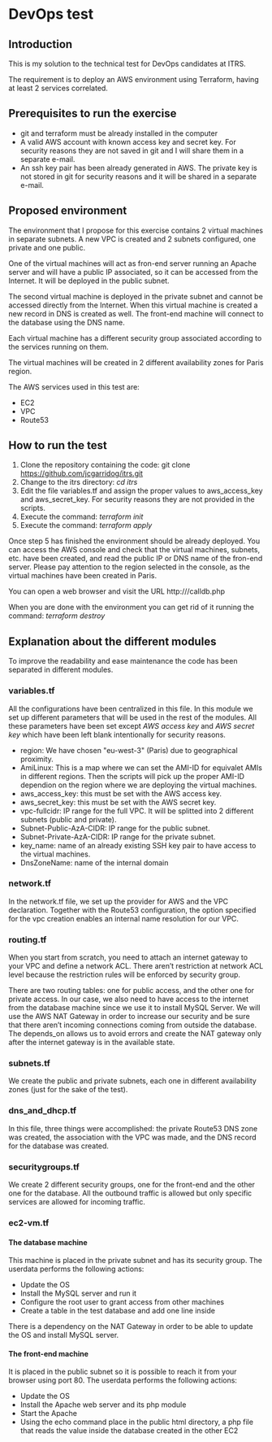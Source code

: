 # DevOps test

## Introduction

This is my solution to the technical test for DevOps candidates at ITRS.

The requirement is to deploy an AWS environment using Terraform, having at least 2 services correlated.

## Prerequisites to run the exercise

* git and terraform must be already installed in the computer
* A valid AWS account with known access key and secret key. For security reasons they are not saved in git and I will share them in a separate e-mail.
* An ssh key pair has been already generated in AWS. The private key is not stored in git for security reasons and it will be shared in a separate e-mail.

## Proposed environment

The environment that I propose for this exercise contains 2 virtual machines in separate subnets. A new VPC is created and 2 subnets configured, one private and one public.

One of the virtual machines will act as fron-end server running an Apache server and will have a public IP associated, so it can be accessed from the Internet. It will be deployed in the public subnet.

The second virtual machine is deployed in the private subnet and cannot be accessed directly from the Internet. When this virtual machine is created a new record in DNS is created as well. The front-end machine will connect to the database using the DNS name.

Each virtual machine has a different security group associated according to the services running on them.

The virtual machines will be created in 2 different availability zones for Paris region.

The AWS services used in this test are:

* EC2
* VPC
* Route53

## How to run the test

1. Clone the repository containing the code: git clone https://github.com/jcgarridog/itrs.git
2. Change to the itrs directory: *cd itrs*
3. Edit the file variables.tf and assign the proper values to aws_access_key and aws_secret_key. For security reasons they are not provided in the scripts.
4. Execute the command: *terraform init*
5. Execute the command: *terraform apply*

Once step 5 has finished the environment should be already deployed. You can access the AWS console and check that the virtual machines, subnets, etc. have been created, and read the public IP or DNS name of the fron-end server. Please pay attention to the region selected in the console, as the virtual machines have been created in Paris.

You can open a web browser and visit the URL http://<frontend-public-ip>/calldb.php

When you are done with the environment you can get rid of it running the command: *terraform destroy*

## Explanation about the different modules

To improve the readability and ease maintenance the code has been separated in different modules.

### variables.tf

All the configurations have been centralized in this file. In this module we set up different parameters that will be used in the rest of the modules. All these parameters have been set except *AWS access key* and *AWS secret key* which have been left blank intentionally for security reasons.

* region: We have chosen "eu-west-3" (Paris) due to geographical proximity.
* AmiLinux: This is a map where we can set the AMI-ID for equivalet AMIs in different regions. Then the scripts will pick up the proper AMI-ID  dependion on the region where we are deploying the virtual machines.
* aws_access_key: this must be set with the AWS access key.
* aws_secret_key: this must be set with the AWS secret key.
* vpc-fullcidr: IP range for the full VPC. It will be splitted into 2 different subnets (public and private).
* Subnet-Public-AzA-CIDR: IP range for the public subnet.
* Subnet-Private-AzA-CIDR: IP range for the private subnet.
* key_name: name of an already existing SSH key pair to have access to the virtual machines.
* DnsZoneName: name of the internal domain

### network.tf

In the network.tf file, we set up the provider for AWS and the VPC declaration. Together with the Route53 configuration, the option specified for the vpc creation enables an internal name resolution for our VPC.

### routing.tf

When you start from scratch, you need to attach an internet gateway to your VPC and define a network ACL. There aren’t restriction at network ACL level because the restriction rules will be enforced by security group.

There are two routing tables: one for public access, and the other one for private access. In our case, we also need to have access to the internet from the database machine since we use it to install MySQL Server. We will use the AWS NAT Gateway in order to increase our security and be sure that there aren’t incoming connections coming from outside the database. The depends_on allows us to avoid errors and create the NAT gateway only after the internet gateway is in the available state.

### subnets.tf

We create the public and private subnets, each one in different availability zones (just for the sake of the test).

### dns_and_dhcp.tf

In this file, three things were accomplished: the private Route53 DNS zone was created, the association with the VPC was made, and the DNS record for the database was created.

### securitygroups.tf

We create 2 different security groups, one for the front-end and the other one for the database. All the outbound traffic is allowed but only specific services are allowed for incoming traffic.

### ec2-vm.tf

#### The database machine

This machine is placed in the private subnet and has its security group. The userdata performs the following actions:

* Update the OS
* Install the MySQL server and run it
* Configure the root user to grant access from other machines
* Create a table in the test database and add one line inside

There is a dependency on the NAT Gateway in order to be able to update the OS and install MySQL server.

#### The front-end machine

It is placed in the public subnet so it is possible to reach it from your browser using port 80. The userdata performs the following actions:

* Update the OS
* Install the Apache web server and its php module
* Start the Apache
* Using the echo command place in the public html directory, a php file that reads the value inside the database created in the other EC2
